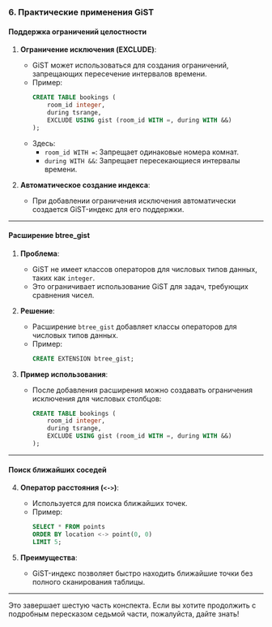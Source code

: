 ### **6. Практические применения GiST**

#### **Поддержка ограничений целостности**
1. **Ограничение исключения (EXCLUDE)**:
   - GiST может использоваться для создания ограничений, запрещающих пересечение интервалов времени.
   - Пример:
     ```sql
     CREATE TABLE bookings (
         room_id integer,
         during tsrange,
         EXCLUDE USING gist (room_id WITH =, during WITH &&)
     );
     ```
   - Здесь:
     - `room_id WITH =`: Запрещает одинаковые номера комнат.
     - `during WITH &&`: Запрещает пересекающиеся интервалы времени.

2. **Автоматическое создание индекса**:
   - При добавлении ограничения исключения автоматически создается GiST-индекс для его поддержки.

---

#### **Расширение btree_gist**
1. **Проблема**:
   - GiST не имеет классов операторов для числовых типов данных, таких как `integer`.
   - Это ограничивает использование GiST для задач, требующих сравнения чисел.

2. **Решение**:
   - Расширение `btree_gist` добавляет классы операторов для числовых типов данных.
   - Пример:
     ```sql
     CREATE EXTENSION btree_gist;
     ```

3. **Пример использования**:
   - После добавления расширения можно создавать ограничения исключения для числовых столбцов:
     ```sql
     CREATE TABLE bookings (
         room_id integer,
         during tsrange,
         EXCLUDE USING gist (room_id WITH =, during WITH &&)
     );
     ```

---

#### **Поиск ближайших соседей**
4. **Оператор расстояния (`<->`)**:
   - Используется для поиска ближайших точек.
   - Пример:
     ```sql
     SELECT * FROM points
     ORDER BY location <-> point(0, 0)
     LIMIT 5;
     ```

5. **Преимущества**:
   - GiST-индекс позволяет быстро находить ближайшие точки без полного сканирования таблицы.

---

Это завершает шестую часть конспекта. Если вы хотите продолжить с подробным пересказом седьмой части, пожалуйста, дайте знать!